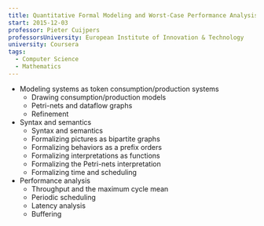 ```yaml
---
title: Quantitative Formal Modeling and Worst-Case Performance Analysis
start: 2015-12-03
professor: Pieter Cuijpers
professorsUniversity: European Institute of Innovation & Technology
university: Coursera
tags:
  - Computer Science
  - Mathematics
---
```

- Modeling systems as token consumption/production systems
  - Drawing consumption/production models
  - Petri-nets and dataflow graphs
  - Refinement
- Syntax and semantics
  - Syntax and semantics
  - Formalizing pictures as bipartite graphs
  - Formalizing behaviors as a prefix orders
  - Formalizing interpretations as functions
  - Formalizing the Petri-nets interpretation
  - Formalizing time and scheduling
- Performance analysis
  - Throughput and the maximum cycle mean
  - Periodic scheduling
  - Latency analysis
  - Buffering

